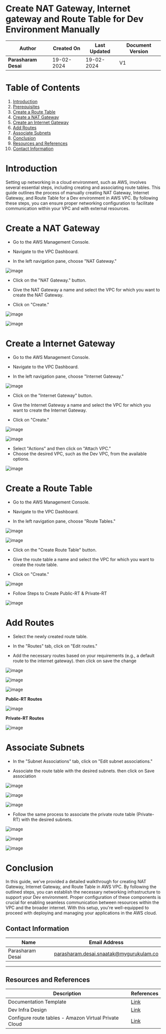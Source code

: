 
# Create NAT Gateway, Internet gateway and Route Table for Dev Environment Manually

| **Author**           | **Created On** | **Last Updated** | **Document Version** |
| -------------------- | -------------- | ---------------- | -------------------- |
| **Parasharam Desai** | 19-02-2024     | 19-02-2024       | V1                   |

# Table of Contents

1. [Introduction](#introduction)
2. [Prerequisites](#prerequisites)
3. [Create a Route Table](#create-a-route-table)
4. [Create a NAT Gateway](#create-a-nat-gateway)
5. [Create an Internet Gateway](#create-an-internet-gateway)
6. [Add Routes](#add-routes)
7. [Associate Subnets](#associate-subnets)
8. [Conclusion](#conclusion)
9. [Resources and References](#resources-and-references)
10. [Contact Information](#contact-information)


# Introduction

Setting up networking in a cloud environment, such as AWS, involves several essential steps, including creating and associating route tables. This guide outlines the process of manually creating NAT Gateway, Internet Gateway, and Route Table for a Dev environment in AWS VPC. By following these steps, you can ensure proper networking configuration to facilitate communication within your VPC and with external resources.


# Create a NAT Gateway 
* Go to the AWS Management Console.

* Navigate to the VPC Dashboard.

* In the left navigation pane, choose "NAT Gateway."

![image](https://github.com/CodeOps-Hub/Documentation/assets/156056709/94fe9f40-81c6-4ade-88ad-e258b49e7477)

* Click on the "NAT Gateway." button.

* Give the NAT Gateway a name and select the VPC for which you want to create the NAT Gateway.

* Click on "Create."

![image](https://github.com/CodeOps-Hub/Documentation/assets/156056709/2d5db5a6-dd6f-42d1-ab4d-2e8f49fc5154)

![image](https://github.com/CodeOps-Hub/Documentation/assets/156056709/c3f96057-7de4-4a23-a88e-8319f0c39955)


# Create a Internet Gateway 
* Go to the AWS Management Console.

* Navigate to the VPC Dashboard.

* In the left navigation pane, choose "Internet Gateway."

![image](https://github.com/CodeOps-Hub/Documentation/assets/156056709/013a3f66-61b2-4a41-b0c2-d9a73fceba7d)


* Click on the "Internet Gateway" button.

* Give the Internet Gateway a name and select the VPC for which you want to create the Internet Gateway.

* Click on "Create."

![image](https://github.com/CodeOps-Hub/Documentation/assets/156056709/7474ef7e-d17d-42b9-81a3-90a46ae86a97)

![image](https://github.com/CodeOps-Hub/Documentation/assets/156056709/11eaa23c-87df-45d9-a731-5b4af4ce2b3f)

* Select "Actions" and then click on "Attach VPC."
* Choose the desired VPC, such as the Dev VPC, from the available options.
  
![image](https://github.com/CodeOps-Hub/Documentation/assets/156056709/07f67bc6-dcfa-4c3a-b510-789c06c1cb21)



# Create a Route Table
* Go to the AWS Management Console.

* Navigate to the VPC Dashboard.

* In the left navigation pane, choose "Route Tables."

![image](https://github.com/CodeOps-Hub/Documentation/assets/156056709/8c4daf8c-abee-403b-89f4-258bff67c505)

![image](https://github.com/CodeOps-Hub/Documentation/assets/156056709/41ccd34e-8300-49a3-936c-c7ed3b775f46)

* Click on the "Create Route Table" button.

* Give the route table a name and select the VPC for which you want to create the route table.

* Click on "Create."

![image](https://github.com/CodeOps-Hub/Documentation/assets/156056709/214c356f-3e81-4d29-bb13-34678e5d17f0)

* Follow Steps to Create Public-RT & Private-RT 

![image](https://github.com/CodeOps-Hub/Documentation/assets/156056709/3e4bbbbe-5005-4032-9d22-96cf72da349d)

# Add Routes
* Select the newly created route table.

* In the "Routes" tab, click on "Edit routes."

* Add the necessary routes based on your requirements (e.g., a default route to the internet gateway). then click on save the change

![image](https://github.com/CodeOps-Hub/Documentation/assets/156056709/149f1ae1-9e9d-4d6e-a6d3-cddfda082614)

![image](https://github.com/CodeOps-Hub/Documentation/assets/156056709/6e5f220a-f181-4a78-b2f7-1c46f608a591)

![image](https://github.com/CodeOps-Hub/Documentation/assets/156056709/7ce5a66c-64d3-4603-803d-3b76b458206e)


**Public-RT Routes**

![image](https://github.com/CodeOps-Hub/Documentation/assets/156056709/8f584692-478f-4df1-89bf-6f1c130f968c)


**Private-RT Routes**

![image](https://github.com/CodeOps-Hub/Documentation/assets/156056709/4a3e81d6-3d4b-42d8-b16f-2a30ceecd910)


# Associate Subnets

* In the "Subnet Associations" tab, click on "Edit subnet associations."

* Associate the route table with the desired subnets. then click on Save association

![image](https://github.com/CodeOps-Hub/Documentation/assets/156056709/dbee0798-ac85-4fdf-b411-ca2cc038aac4)

![image](https://github.com/CodeOps-Hub/Documentation/assets/156056709/c91e119a-2026-4758-9760-b6c04906efb5)

![image](https://github.com/CodeOps-Hub/Documentation/assets/156056709/be2acd6e-c81f-4bd6-9779-217d8f941f0d)

* Follow the same process to associate the private route table (Private-RT) with the desired subnets.


![image](https://github.com/CodeOps-Hub/Documentation/assets/156056709/e4a215d1-67bf-40db-b8b3-dfa167effc37)


![image](https://github.com/CodeOps-Hub/Documentation/assets/156056709/310ad803-5eac-4c10-97ba-33282e109f0a)


![image](https://github.com/CodeOps-Hub/Documentation/assets/156056709/e4de940d-6392-4c08-991c-f29cc52e7728)



# Conclusion

In this guide, we've provided a detailed walkthrough for creating NAT Gateway, Internet Gateway, and Route Table in AWS VPC. By following the outlined steps, you can establish the necessary networking infrastructure to support your Dev environment. Proper configuration of these components is crucial for enabling seamless communication between resources within the VPC and the broader internet. With this setup, you're well-equipped to proceed with deploying and managing your applications in the AWS cloud.




## Contact Information

| Name               | Email Address                               |
| ------------------ | ------------------------------------------- |
| Parasharam Desai   | parasharam.desai.snaatak@mygurukulam.co    |

---

## Resources and References

| Description           | References                                                        |
| --------------------- | ----------------------------------------------------------------- |
| Documentation Template | [Link](https://github.com/OT-MICROSERVICES/documentation-template/wiki/Application-Template) |
| Dev Infra Design      | [Link](https://github.com/CodeOps-Hub/Documentation/blob/main/Application_CI/Design/09-%20Cloud%20Infra%20Design/Cloud-Infra-Design-Dev.md) |
|Configure route tables - Amazon Virtual Private Cloud |[Link](https://docs.aws.amazon.com/vpc/latest/userguide/VPC_Route_Tables.html)|
